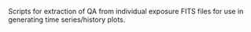 Scripts for extraction of QA from individual exposure FITS files for use in
generating time series/history plots.
